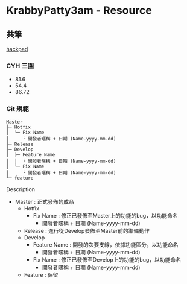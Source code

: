 # KrabbyPatty3am - Resource

## 共筆
[hackpad](https://hackpad.com/IDEA-BOX-Pmo7Ho8qYKC)

### CYH 三圍
- 81.6 
- 54.4 
- 86.72

###  Git 規範
```
Master
├─ Hotfix
│  └─ Fix Name
│     └ 開發者暱稱 + 日期 (Name-yyyy-mm-dd)
├─ Release
├─ Develop
│  ├─ Feature Name
│  │  └ 開發者暱稱 + 日期 (Name-yyyy-mm-dd)
│  └─ Fix Name
│     └ 開發者暱稱 + 日期 (Name-yyyy-mm-dd)
└─ feature

```
Description
- Master : 正式發佈的成品
	- Hotfix
	    - Fix Name : 修正已發佈至Master上的功能的bug，以功能命名
	        - 開發者暱稱 + 日期 (Name-yyyy-mm-dd)
	- Release : 進行從Develop發佈至Master前的準備動作
	- Develop
	    - Feature Name : 開發的次要支線，依據功能區分，以功能命名
	        - 開發者暱稱 + 日期 (Name-yyyy-mm-dd)
	    - Fix Name : 修正已發佈至Develop上的功能的bug，以功能命名
	        - 開發者暱稱 + 日期 (Name-yyyy-mm-dd)
	- Feature : 保留